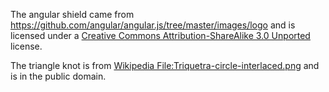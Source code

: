 The angular shield came from 
<https://github.com/angular/angular.js/tree/master/images/logo>
and is licensed under a
[Creative Commons Attribution-ShareAlike 3.0 Unported](http://creativecommons.org/licenses/by-sa/3.0/)
license.

The triangle knot is from
[Wikipedia File:Triquetra-circle-interlaced.png](http://en.wikipedia.org/wiki/File:Triquetra-circle-interlaced.png)
and is in the public domain.
